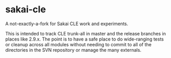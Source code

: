 sakai-cle
=========

A not-exactly-a-fork for Sakai CLE work and experiments.

This is intended to track CLE trunk-all in master and the release branches in places like 2.9.x. The point is
to have a safe place to do wide-ranging tests or cleanup across all modules without needing to commit to all
of the directories in the SVN repository or manage the many externals.
